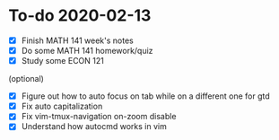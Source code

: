 # To-do 2020-02-13

  - [X] Finish MATH 141 week's notes
  - [X] Do some MATH 141 homework/quiz
  - [X] Study some ECON 121

  (optional)

  - [X] Figure out how to auto focus on tab while on a different one for gtd
  - [X] Fix auto capitalization
  - [X] Fix vim-tmux-navigation on-zoom disable
  - [X] Understand how autocmd works in vim
